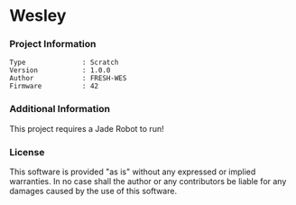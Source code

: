 Wesley
================



### Project Information
```
Type              : Scratch
Version           : 1.0.0
Author            : FRESH-WES
Firmware          : 42
```

### Additional Information
This project requires a Jade Robot to run!

### License
This software is provided "as is" without any expressed or implied warranties.  In no case shall the author or any contributors be liable for any damages caused by the use of this software.


